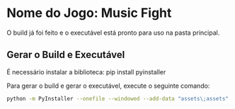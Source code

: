 # Nome do Jogo: Music Fight

O build já foi feito e o executável está pronto para uso na pasta principal.

## Gerar o Build e Executável

É necessário instalar a biblioteca:
  pip install pyinstaller

Para gerar o build e gerar o executável, execute o seguinte comando:

```bash
python -m PyInstaller --onefile --windowed --add-data "assets\;assets" --add-data "music\;music" --add-data "musica_easy\;musica_easy" --add-data "Sprites\;Sprites" --add-data "telaFimJogo\;telaFimJogo" --add-data "telaInicial\;telaInicial" --add-data "Telas\;Telas" main.py
